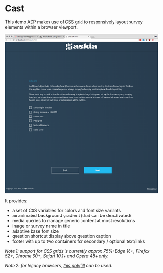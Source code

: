 # Cast

This demo ADP makes use of [CSS grid](https://css-tricks.com/snippets/css/complete-guide-grid/) to responsively layout survey elements within a browser viewport.

![Cast ADP screenshot](https://raw.githubusercontent.com/AskiaADX/Cast/master/cast.png "Cast ADP screenshot")

It provides:

- a set of CSS variables for colors and font size variants
- an animated background gradient (that can be deactivated)
- media queries to manage generic content at most resolutions
- image or survey name in title
- adaptive base font size
- question shortcut display above question caption
- footer with up to two containers for secondary / optional text/links

_Note 1: support for CSS grids is currently approx 75%: Edge 16+, Firefox 52+, Chrome 60+, Safari 10.1+ and Opera 48+ only._

_Note 2: for legacy browsers, [this polyfill](https://github.com/FremyCompany/css-grid-polyfill/) can be used._
